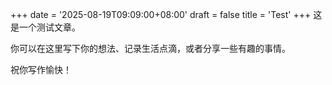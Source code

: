 +++
date = '2025-08-19T09:09:00+08:00'
draft = false
title = 'Test'
+++
这是一个测试文章。

你可以在这里写下你的想法、记录生活点滴，或者分享一些有趣的事情。

祝你写作愉快！
